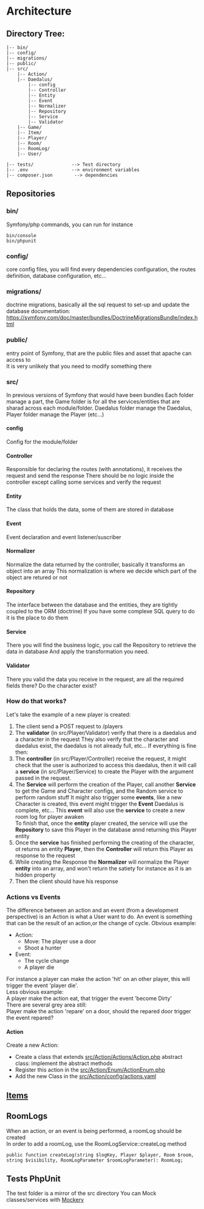 # Architecture 

## Directory Tree:
    |-- bin/                      
    |-- config/       
    |-- migrations/          
    |-- public/           
    |-- src/            
        |-- Action/
        |-- Daedalus/
            |-- config
            |-- Controller
            |-- Entity
            |-- Event
            |-- Normalizer
            |-- Repository
            |-- Service
            |-- Validator
        |-- Game/
        |-- Item/
        |-- Player/
        |-- Room/
        |-- RoomLog/       
        |-- User/

    |-- tests/              --> Test directory
    |-- .env                --> environment variables
    |-- composer.json        --> dependencies

## Repositories

### bin/
Symfony/php commands, you can run for instance
```
bin/console
bin/phpunit
```
### config/
core config files, you will find every dependencies configuration, the routes definition, database configuration, etc...
### migrations/
doctrine migrations, basically all the sql request to set-up and update the database
documentation: https://symfony.com/doc/master/bundles/DoctrineMigrationsBundle/index.html
### public/
entry point of Symfony, that are the public files and asset that apache can access to  
It is very unlikely that you need to modify something there
### src/
In previous versions of Symfony that would have been bundles
Each folder manage a part, the Game folder is for all the services/entities that are sharad across each
module/folder.
Daedalus folder manage the Daedalus, Player folder manage the Player (etc...)  
#### config
Config for the module/folder
#### Controller
Responsible for declaring the routes (with annotations), it receives the request and send the response
There should be no logic inside the controller except calling some services and verify the request
#### Entity
The class that holds the data, some of them are stored in database
#### Event
Event declaration and event listener/suscriber
#### Normalizer
Normalize the data returned by the controller, basically it transforms an object into an array
This normalization is where we decide which part of the object are retured or not
#### Repository
The interface between the database and the entities, they are tightly coupled to the ORM (doctrine)
If you have some complexe SQL query to do it is the place to do them
#### Service
There you will find the business logic, you call the Repository to retrieve the data in database
And apply the transformation you need.
#### Validator
There you valid the data you receive in the request, are all the required fields there? Do the character exist?

### How do that works?

Let's take the example of a new player is created:
  1. The client send a POST request to /players
  2. The **validator** (in src/Player/Validator) verify that there is a daedalus and a character in the request
They also verify that the character and daedalus exist, the daedalus is not already full, etc...
  If everything is fine then:  
  3. The **controller** (in src/Player/Controller) receive the request, it might check that the user is authorized to access this daedalus, then it will call
a **service** (in src/Player/Service) to create the Player with the argument passed in the request.
  4. The **Service** will perform the creation of the Player, call another **Service** to get the Game and Character configs, and the Random service to perform random stuff
It might also trigger some **events**, like a new Character is created, this event might trigger the **Event** Daedalus is complete, etc...
This **event** will also use the **service** to create a new room log for player awaken  
To finish that, once the **entity** player created, the service will use the **Repository** to save this Player in the database annd returning this Player entity
  5. Once the **service** has finished performing the creating of the character, ot returns an entity **Player**, then the **Controller** will return this Player as response to the request
  6. While creating the Response the **Normalizer** will normalize the Player **entity** into an array, and won't return the satiety for instance as it is an hidden property 
  7. Then the client should have his response

### Actions vs Events

The difference between an action and an event (from a development perspective) is an Action is what a User want to do. An event is something that can be the result of an action,or the change of cycle.
Obvious example:
- Action:
    - Move: The player use a door
    - Shoot a hunter
- Event:
    - The cycle change
    - A player die
    
 For instance a player can make the action 'hit' on an other player, this will trigger the event 'player die'.  
 Less obvious example:   
    A player make the action eat, that trigger the event 'become Dirty'  
There are several grey area still:   
     Player make the action 'repare' on a door, should the repared door trigger the event repared?

#### Action

Create a new Action:
- Create a class that extends [src/Action/Actions/Action.php](./src/Action/Actions/Action.php) abstract class: implement the abstract methods
- Register this action in the [src/Action/Enum/ActionEnum.php](./src/Action/Enum/ActionEnum.php)
- Add the new Class in the [src/Action/config/actions.yaml](./src/Action/config/actions.yaml)

## [Items](./docs/Items.md)


## RoomLogs
When an action, or an event is being performed, a roomLog should be created  
In order to add a roomLog, use the RoomLogService::createLog method
```
public function createLog(string $logKey, Player $player, Room $room, string $visibility, RoomLogParameter $roomLogParameter): RoomLog;
```

## Tests PhpUnit
The test folder is a mirror of the src directory
You can Mock classes/services with [Mockery](https://github.com/mockery/mockery)
